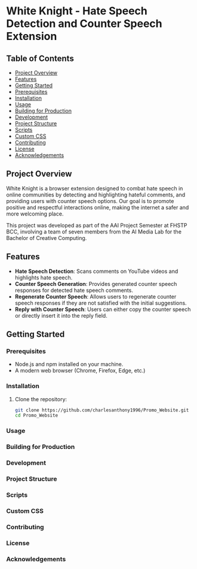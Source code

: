 # White Knight - Hate Speech Detection and Counter Speech Extension

## Table of Contents
- [Project Overview](#project-overview)
- [Features](#features)
- [Getting Started](#getting-started)
- [Prerequisites](#prerequisites)
- [Installation](#installation)
- [Usage](#usage)
- [Building for Production](#building-for-production)
- [Development](#development)
- [Project Structure](#project-structure)
- [Scripts](#scripts)
- [Custom CSS](#custom-css)
- [Contributing](#contributing)
- [License](#license)
- [Acknowledgements](#acknowledgements)

## Project Overview

White Knight is a browser extension designed to combat hate speech in online communities by detecting and highlighting hateful comments, and providing users with counter speech options. Our goal is to promote positive and respectful interactions online, making the internet a safer and more welcoming place.

This project was developed as part of the AAI Project Semester at FHSTP BCC, involving a team of seven members from the AI Media Lab for the Bachelor of Creative Computing.

## Features

- **Hate Speech Detection**: Scans comments on YouTube videos and highlights hate speech.
- **Counter Speech Generation**: Provides generated counter speech responses for detected hate speech comments.
- **Regenerate Counter Speech**: Allows users to regenerate counter speech responses if they are not satisfied with the initial suggestions.
- **Reply with Counter Speech**: Users can either copy the counter speech or directly insert it into the reply field.

## Getting Started

### Prerequisites

- Node.js and npm installed on your machine.
- A modern web browser (Chrome, Firefox, Edge, etc.)

### Installation

1. Clone the repository:
   ```bash
   git clone https://github.com/charlesanthony1996/Promo_Website.git
   cd Promo_Website


### Usage


### Building for Production


### Development



### Project Structure



### Scripts



### Custom CSS


### Contributing


### License




### Acknowledgements
